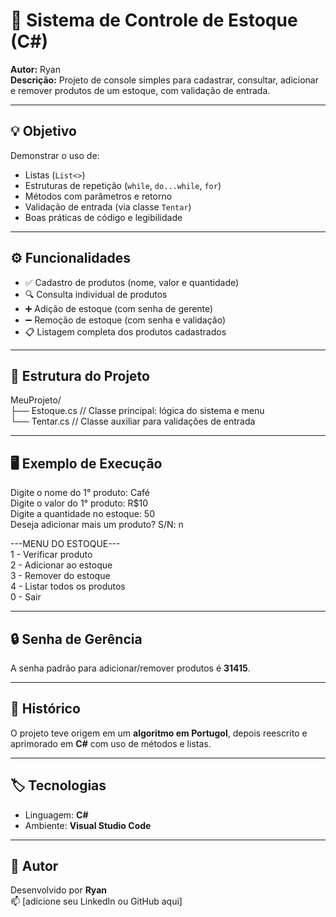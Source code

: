 # 🧮 Sistema de Controle de Estoque (C#)

**Autor:** Ryan  
**Descrição:** Projeto de console simples para cadastrar, consultar, adicionar e remover produtos de um estoque, com validação de entrada.

---

## 💡 Objetivo
Demonstrar o uso de:
- Listas (`List<>`)
- Estruturas de repetição (`while`, `do...while`, `for`)
- Métodos com parâmetros e retorno
- Validação de entrada (via classe `Tentar`)
- Boas práticas de código e legibilidade

---

## ⚙️ Funcionalidades
- ✅ Cadastro de produtos (nome, valor e quantidade)
- 🔍 Consulta individual de produtos
- ➕ Adição de estoque (com senha de gerente)
- ➖ Remoção de estoque (com senha e validação)
- 📋 Listagem completa dos produtos cadastrados

---

## 🧠 Estrutura do Projeto
MeuProjeto/  
├── Estoque.cs // Classe principal: lógica do sistema e menu  
└── Tentar.cs // Classe auxiliar para validações de entrada  

---

## 🖥️ Exemplo de Execução  
Digite o nome do 1° produto: Café  
Digite o valor do 1° produto: R$10  
Digite a quantidade no estoque: 50  
Deseja adicionar mais um produto? S/N: n  

---MENU DO ESTOQUE---  
1 - Verificar produto  
2 - Adicionar ao estoque  
3 - Remover do estoque  
4 - Listar todos os produtos  
0 - Sair  

---

## 🔒 Senha de Gerência
A senha padrão para adicionar/remover produtos é **31415**.

---

## 🧩 Histórico
O projeto teve origem em um **algoritmo em Portugol**, depois reescrito e aprimorado em **C#** com uso de métodos e listas.

---

## 🏷️ Tecnologias
- Linguagem: **C#**
- Ambiente: **Visual Studio Code**

---

## 📎 Autor
Desenvolvido por **Ryan**  
📫 [adicione seu LinkedIn ou GitHub aqui]
